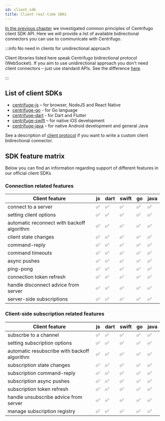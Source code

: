 ```yaml
---
id: client_sdk
title: Client real-time SDKs
---
```


[In the previous chapter](./client_api.md) we investigated common principles of Centrifugo client SDK API. Here we will provide a list of available bidirectional connectors you can use to communicate with Centrifugo.

:::info No need in clients for unidirectional approach

Client libraries listed here speak Centrifugo bidirectional protocol (WebSocket). If you aim to use unidirectional approach you don't need client connectors – just use standard APIs. See the difference [here](./overview.md).

:::

## List of client SDKs

* [centrifuge-js](https://github.com/centrifugal/centrifuge-js) – for browser, NodeJS and React Native
* [centrifuge-go](https://github.com/centrifugal/centrifuge-go) - for Go language
* [centrifuge-dart](https://github.com/centrifugal/centrifuge-dart) - for Dart and Flutter
* [centrifuge-swift](https://github.com/centrifugal/centrifuge-swift) – for native iOS development
* [centrifuge-java](https://github.com/centrifugal/centrifuge-java) – for native Android development and general Java

See a description of [client protocol](./client_protocol.md) if you want to write a custom client bidirectional connector.

## SDK feature matrix

Below you can find an information regarding support of different features in our official client SDKs

### Connection related features

<div class="features">

| Client feature  | js  | dart | swift | go | java |
| ------ | ------ | ------ | ------- | ------- | ------- |
| connect to a server | ✅ | ✅  |  ✅  | ✅  |  ✅  |
| setting client options | ✅ | ✅  |  ✅  | ✅  |  ✅  |
| automatic reconnect with backoff algorithm  | ✅  | ✅  | ✅ | ✅  |  ✅  |
| client state changes  | ✅  |  ✅  |  ✅  | ✅  |  ✅  |
| command-reply  | ✅  |  ✅  |  ✅  | ✅  |  ✅  |
| command timeouts  | ✅  | ✅  | ✅ | ✅  |  ✅  |
| async pushes  | ✅  |  ✅  |  ✅  | ✅  |  ✅  |
| ping-pong  | ✅  |  ✅  |  ✅  | ✅  |  ✅  |
| connection token refresh  | ✅  |  ✅  |  ✅  | ✅  |  ✅  |
| handle disconnect advice from server  | ✅  |  ✅  |  ✅  | ✅  |  ✅  |
| server-side subscriptions  | ✅  |  ✅  |  ✅  | ✅  |  ✅  |

</div>

### Client-side subscription related features

<div class="features">

| Client feature  | js  | dart | swift | go | java |
| ------- | ------- | ------- | ------- | ------- | ------- |
| subscrbe to a channel  | ✅  | ✅  | ✅ | ✅  |  ✅  |
| setting subscription options  | ✅  | ✅  | ✅ | ✅  |  ✅  |
| automatic resubscribe with backoff algorithm  | ✅  | ✅  | ✅ | ✅  |  ✅  |
| subscription state changes  | ✅  |  ✅  |  ✅  | ✅  |  ✅  |
| subscription command-reply  | ✅  |  ✅  |  ✅  | ✅  |  ✅  |
| subscription async pushes  | ✅  |  ✅  |  ✅  | ✅  |  ✅  |
| subscription token refresh  | ✅  |  ✅  |  ✅  | ✅  |  ✅  |
| handle unsubscribe advice from server  | ✅  |  ✅  |  ✅  | ✅  |  ✅  |
| manage subscription registry  | ✅  |  ✅  |  ✅  | ✅  |  ✅  |

</div>